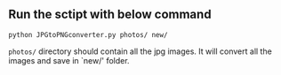 ## Run the sctipt with below command
 `python JPGtoPNGconverter.py photos/ new/`
 
`photos/` directory should contain all the jpg images. It will convert all the images and save in `new/' folder.
